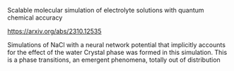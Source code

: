 Scalable molecular simulation of electrolyte solutions with quantum chemical accuracy

https://arxiv.org/abs/2310.12535

Simulations of NaCl with a neural network potential that implicitly accounts for the effect of the water
 Crystal phase was formed in this simulation. This is a phase transitions, an emergent phenomena, totally out of distribution